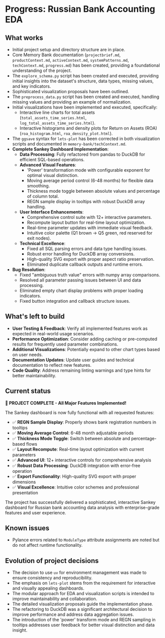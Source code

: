 # Progress: Russian Bank Accounting EDA

## What works
- Initial project setup and directory structure are in place.
- Core Memory Bank documentation (`projectbrief.md`, `productContext.md`, `activeContext.md`, `systemPatterns.md`, `techContext.md`, `progress.md`) has been created, providing a foundational understanding of the project.
- The `explore_schema.py` script has been created and executed, providing initial insights into the dataset's structure, data types, missing values, and key indicators.
- Sophisticated visualization proposals have been outlined.
- The `preprocess_data.py` script has been created and executed, handling missing values and providing an example of normalization.
- Initial visualizations have been implemented and executed, specifically:
    - Interactive line charts for total assets (`total_assets_time_series.html`, `log_total_assets_time_series.html`).
    - Interactive histograms and density plots for Return on Assets (ROA) (`roa_histogram.html`, `roa_density_plot.html`).
- The `ggsave` syntax for `lets-plot` has been corrected in both visualization scripts and documented in `memory-bank/techContext.md`.
- **Complete Sankey Dashboard Implementation**:
    - **Data Processing**: Fully refactored from pandas to DuckDB for efficient SQL-based operations.
    - **Advanced Visual Features**:
        - 'Power' transformation mode with configurable exponent for optimal visual distinction.
        - Moving average period control (6-48 months) for flexible data smoothing.
        - Thickness mode toggle between absolute values and percentage of column total.
        - REGN sample display in tooltips with robust DuckDB array handling.
    - **User Interface Enhancements**:
        - Comprehensive control suite with 12+ interactive parameters.
        - Recompute layout button for real-time layout optimization.
        - Real-time parameter updates with immediate visual feedback.
        - Intuitive color palette (Q1 brown → Q5 green, red reserved for exit nodes).
    - **Technical Excellence**:
        - Fixed all SQL parsing errors and data type handling issues.
        - Robust error handling for DuckDB array conversions.
        - High-quality SVG export with proper aspect ratio preservation.
        - Eliminated duplicate callback outputs and runtime errors.
- **Bug Resolution**:
    - Fixed "ambiguous truth value" errors with numpy array comparisons.
    - Resolved all parameter passing issues between UI and data processing.
    - Eliminated empty chart display problems with proper loading indicators.
    - Fixed button integration and callback structure issues.

## What's left to build
- **User Testing & Feedback**: Verify all implemented features work as expected in real-world usage scenarios.
- **Performance Optimization**: Consider adding caching or pre-computed results for frequently used parameter combinations.
- **Additional Visualizations**: Potentially expand to other chart types based on user needs.
- **Documentation Updates**: Update user guides and technical documentation to reflect new features.
- **Code Quality**: Address remaining linting warnings and type hints for better maintainability.

## Current status
**🎉 PROJECT COMPLETE - All Major Features Implemented!**

The Sankey dashboard is now fully functional with all requested features:
- ✅ **REGN Sample Display**: Properly shows bank registration numbers in tooltips
- ✅ **Moving Average Control**: 6-48 month adjustable periods
- ✅ **Thickness Mode Toggle**: Switch between absolute and percentage-based flows
- ✅ **Layout Recompute**: Real-time layout optimization with current parameters
- ✅ **Advanced UI**: 12+ interactive controls for comprehensive analysis
- ✅ **Robust Data Processing**: DuckDB integration with error-free operation
- ✅ **Export Functionality**: High-quality SVG export with proper dimensions
- ✅ **Visual Excellence**: Intuitive color schemes and professional presentation

The project has successfully delivered a sophisticated, interactive Sankey dashboard for Russian bank accounting data analysis with enterprise-grade features and user experience.

## Known issues
- Pylance errors related to `ModuleType` attribute assignments are noted but do not affect runtime functionality.

## Evolution of project decisions
- The decision to use `uv` for environment management was made to ensure consistency and reproducibility.
- The emphasis on `lets-plot` stems from the requirement for interactive and visually appealing dashboards.
- The modular approach for EDA and visualization scripts is intended to improve maintainability and collaboration.
- The detailed visualization proposals guide the implementation phase.
- The refactoring to DuckDB was a significant architectural decision to improve performance and address data aggregation issues.
- The introduction of the 'power' transform mode and REGN sampling in tooltips addresses user feedback for better visual distinction and data insight.
